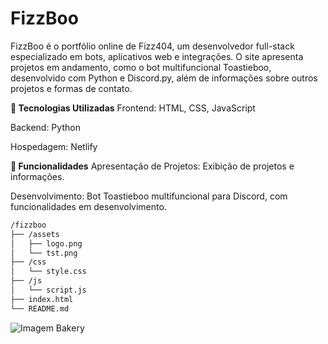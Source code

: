 # FizzBoo

FizzBoo é o portfólio online de Fizz404, um desenvolvedor full-stack especializado em bots, aplicativos web e integrações. O site apresenta projetos em andamento, como o bot multifuncional Toastieboo, desenvolvido com Python e Discord.py, além de informações sobre outros projetos e formas de contato.

**🚀 Tecnologias Utilizadas**
Frontend: HTML, CSS, JavaScript

Backend: Python

Hospedagem: Netlify

**🧩 Funcionalidades**
Apresentação de Projetos: Exibição de projetos e informações.

Desenvolvimento: Bot Toastieboo multifuncional para Discord, com funcionalidades em desenvolvimento.

```bash
/fizzboo
├── /assets
│   ├── logo.png
│   └── tst.png
├── /css
│   └── style.css
├── /js
│   └── script.js
├── index.html
└── README.md
```

![Imagem Bakery](img/tst.png)
